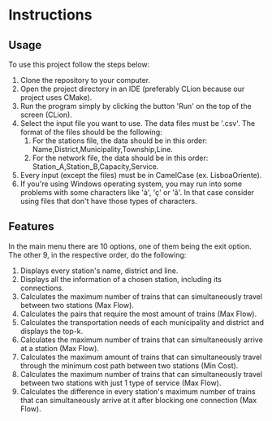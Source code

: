# **Instructions**

## **Usage**

To use this project follow the steps below:

1. Clone the repository to your computer.
2. Open the project directory in an IDE (preferably CLion because our project uses CMake).
3. Run the program simply by clicking the button 'Run' on the top of the screen (CLion).
4. Select the input file you want to use. The data files must be '.csv'.  The format of the files should be the following:
    1. For the stations file, the data should be in this order: Name,District,Municipality,Township,Line.
    2. For the network file, the data should be in this order: Station_A,Station_B,Capacity,Service. 
5. Every input (except the files) must be in CamelCase (ex. LisboaOriente).
6. If you're using Windows operating system, you may run into some problems with some characters like 'à', 'ç' or 'ã'. In that case consider using files that don't have those types of characters.

## **Features**

In the main menu there are 10 options, one of them being the exit option. The other 9, in the respective order, do the following:

1. Displays every station's name, district and line.
2. Displays all the information of a chosen station, including its connections.
3. Calculates the maximum number of trains that can simultaneously travel between two stations (Max Flow).
4. Calculates the pairs that require the most amount of trains (Max Flow).
5. Calculates the transportation needs of each municipality and district and displays the top-k.
6. Calculates the maximum number of trains that can simultaneously arrive at a station (Max Flow).
7. Calculates the maximum amount of trains that can simultaneously travel through the minimum cost path between two stations (Min Cost).
8. Calculates the maximum number of trains that can simultaneously travel between two stations with just 1 type of service (Max Flow).
9. Calculates the difference in every station's maximum number of trains that can simultaneously arrive at it after blocking one connection (Max Flow).
